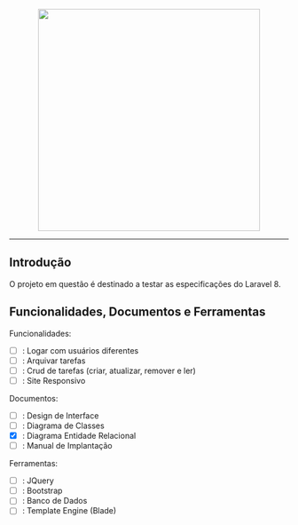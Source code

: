 <p align="center"><a href="https://laravel.com" target="_blank"><img src="https://raw.githubusercontent.com/laravel/art/master/logo-lockup/5%20SVG/2%20CMYK/1%20Full%20Color/laravel-logolockup-cmyk-red.svg" width="400"></a></p>

---

## Introdução

O projeto em questão é destinado a testar as especificações do Laravel 8.

## Funcionalidades, Documentos e Ferramentas

Funcionalidades:
- [ ] : Logar com usuários diferentes
- [ ] : Arquivar tarefas
- [ ] : Crud de tarefas (criar, atualizar, remover e ler)
- [ ] : Site Responsivo

Documentos:
- [ ] : Design de Interface
- [ ] : Diagrama de Classes
- [x] : Diagrama Entidade Relacional
- [ ] : Manual de Implantação

Ferramentas:
- [ ] : JQuery
- [ ] : Bootstrap
- [ ] : Banco de Dados
- [ ] : Template Engine (Blade)
